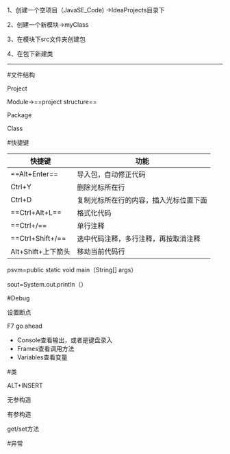 1、创建一个空项目（JavaSE_Code)  →IdeaProjects目录下

2、创建一个新模块→myClass

3、在模块下src文件夹创建包

4、在包下新建类

--------------------

#文件结构

Project

Module→==project structure==

Package

Class

#快捷键

| 快捷键             | 功能                                   |
| ------------------ | -------------------------------------- |
| ==Alt+Enter==      | 导入包，自动修正代码                   |
| Ctrl+Y             | 删除光标所在行                         |
| Ctrl+D             | 复制光标所在行的内容，插入光标位置下面 |
| ==Ctrl+Alt+L==     | 格式化代码                             |
| ==Ctrl+/==         | 单行注释                               |
| ==Ctrl+Shift+/==   | 选中代码注释，多行注释，再按取消注释   |
| Alt+Shift+上下箭头 | 移动当前代码行                         |

psvm=public static void main（String[] args）

sout=System.out.println（）

#Debug

设置断点

F7 go ahead

- Console查看输出，或者是键盘录入
- Frames查看调用方法
- Variables查看变量



#类

ALT+INSERT

无参构造

有参构造

get/set方法



#异常

